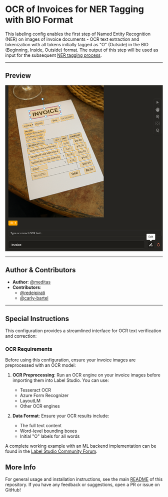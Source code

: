 # OCR of Invoices for NER Tagging with BIO Format

This labeling config enables the first step of Named Entity Recognition (NER) on images of invoice documents - OCR text extraction and tokenization with all tokens initially tagged as "O" (Outside) in the BIO (Beginning, Inside, Outside) format. The output of this step will be used as input for the subsequent [NER tagging process](../ner-tagging-invoices-bio-format/).

---

## Preview

![ner-tagging-invoices-preview](./preview/ocr-invoices-pre-ner-bio-format.png)

---

## Author & Contributors

- **Author**: [@meditas](https://community.labelstud.io/u/meditas/summary)
- **Contributors**: 
    - [@redeipirati](https://github.com/redeipirati)
    - [@carly-bartel](https://github.com/carly-bartel)

---

## Special Instructions

This configuration provides a streamlined interface for OCR text verification and correction:

### OCR Requirements

Before using this configuration, ensure your invoice images are preprocessed with an OCR model:


1. **OCR Preprocessing**: Run an OCR engine on your invoice images before importing them into Label Studio. You can use:
   - Tesseract OCR
   - Azure Form Recognizer
   - LayoutLM
   - Other OCR engines

2. **Data Format**: Ensure your OCR results include:
   - The full text content
   - Word-level bounding boxes
   - Initial "O" labels for all words

A complete working example with an ML backend implementation can be found in the [Label Studio Community Forum](https://community.labelstud.io/t/label-studio-not-presenting-the-labels-and-ocr-text/530).

## More Info

For general usage and installation instructions, see the main
[README](../../README.md) of this repository.
If you have any feedback or suggestions, open a PR or issue on GitHub! 